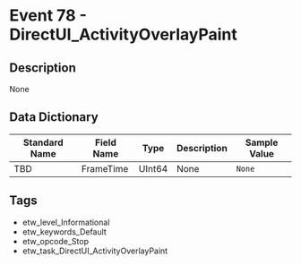 # Event 78 - DirectUI_ActivityOverlayPaint

## Description
None

## Data Dictionary
|Standard Name|Field Name|Type|Description|Sample Value|
|---|---|---|---|---|
|TBD|FrameTime|UInt64|None|`None`|

## Tags
* etw_level_Informational
* etw_keywords_Default
* etw_opcode_Stop
* etw_task_DirectUI_ActivityOverlayPaint